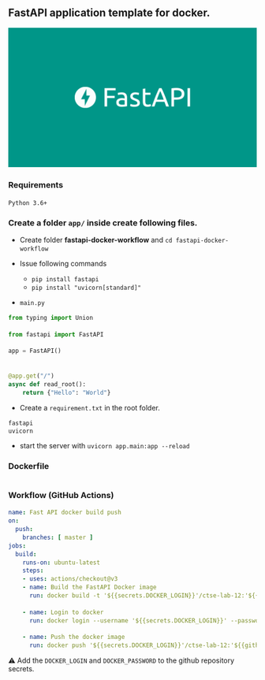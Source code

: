 ## FastAPI application template for docker.

![fastapi-docker](cover.png)

### Requirements

`Python 3.6+`

### Create a folder `app/` inside create following files.

* Create folder **fastapi-docker-workflow** and `cd fastapi-docker-workflow`

* Issue following commands
    - `pip install fastapi`
    - `pip install "uvicorn[standard]"`

* `main.py`

```python
from typing import Union

from fastapi import FastAPI

app = FastAPI()


@app.get("/")
async def read_root():
    return {"Hello": "World"}
```

* Create a `requirement.txt` in the root folder.
```text
fastapi
uvicorn
```

* start the server with `uvicorn app.main:app --reload`

### Dockerfile

```Dockerfile

```

### Workflow (GitHub Actions)

```yaml
name: Fast API docker build push
on:
  push:
    branches: [ master ]
jobs:
  build:
    runs-on: ubuntu-latest
    steps:
    - uses: actions/checkout@v3
    - name: Build the FastAPI Docker image
      run: docker build -t '${{secrets.DOCKER_LOGIN}}'/ctse-lab-12:'${{github.sha}}' .
      
    - name: Login to docker
      run: docker login --username '${{secrets.DOCKER_LOGIN}}' --password '${{secrets.DOCKER_PASSWORD}}'

    - name: Push the docker image
      run: docker push '${{secrets.DOCKER_LOGIN}}'/ctse-lab-12:'${{github.sha}}'
```
⚠️ Add the `DOCKER_LOGIN` and `DOCKER_PASSWORD` to the github repository secrets.

